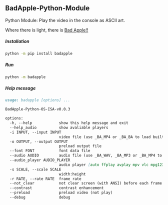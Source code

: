 ## BadApple-Python-Module

Python Module: Play the video in the console as ASCII art.

Where there is light, there is [Bad Apple!!](https://www.youtube.com/watch?v=FtutLA63Cp8)

##### Installation

```sh
python -m pip install badapple
```

##### Run

```sh
python -m badapple
```

##### Help message

```markdown
usage: badapple [options] ... 

BadApple-Python-OS-ISA-v0.0.3

options:
  -h, --help            show this help message and exit
  --help_audio          show avaliable players
  -i INPUT, --input INPUT
                        video file (use _BA_MP4 or _BA_BA to load built-in video)
  -o OUTPUT, --output OUTPUT
                        preload output file
  --font FONT           font data file
  --audio AUDIO         audio file (use _BA_WAV, _BA_MP3 or _BA_MP4 to load built-in audio)
  --audio_player AUDIO_PLAYER
                        audio player [auto ffplay avplay mpv vlc mpg123 cmus simpleaudio pyaudio playsound pydub]
  -s SCALE, --scale SCALE
                        width:height
  -r RATE, --rate RATE  frame rate
  --not_clear           not clear screen (with ANSI) before each frame
  --contrast            contrast enhancement
  --preload             preload video (not play)
  --debug               debug
```
